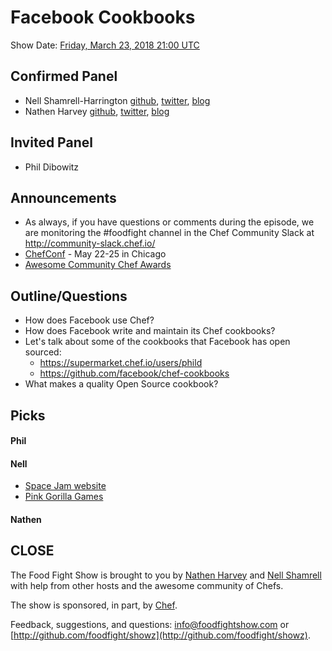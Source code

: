 # Facebook Cookbooks

Show Date:  [Friday, March 23, 2018 21:00 UTC](http://everytimezone.com/#2018-3-23,540,cn3)

Confirmed Panel<a name="panel"></a>
-----

* Nell Shamrell-Harrington [github](https://github.com/nellshamrell), [twitter](https://twitter.com/nellshamrell), [blog](http://nellshamrell.com/)
* Nathen Harvey [github](http://github.com/nathenharvey), [twitter](http://twitter.com/nathenharvey), [blog](http://nathenharvey.com)

Invited Panel<a name="panel"></a>
-----

* Phil Dibowitz

Announcements<a name="announcements"></a>
-----
* As always, if you have questions or comments during the episode, we are monitoring the #foodfight channel in the Chef Community Slack at http://community-slack.chef.io/
* [ChefConf](http://chefconf.chef.io/) - May 22-25 in Chicago
* [Awesome Community Chef Awards](https://blog.chef.io/2018/03/23/awesome-community-chef-nominations-2018/)


Outline/Questions
-----------------
* How does Facebook use Chef?
* How does Facebook write and maintain its Chef cookbooks?
* Let's talk about some of the cookbooks that Facebook has open sourced:
  * https://supermarket.chef.io/users/phild
  * https://github.com/facebook/chef-cookbooks
* What makes a quality Open Source cookbook?


Picks<a name="picks"></a>
-----

#### Phil

#### Nell
* [Space Jam website](https://www.warnerbros.com/archive/spacejam/movie/jam.htm)
* [Pink Gorilla Games](http://www.pinkgorillagames.com/)

#### Nathen


CLOSE
-----

The Food Fight Show is brought to you by [Nathen Harvey](https://twitter.com/nathenharvey) and [Nell Shamrell](https://twitter.com/nellshamrell) with help from other hosts and the awesome community of Chefs.

The show is sponsored, in part, by [Chef](http://www.chef.io).

Feedback, suggestions, and questions:  [info@foodfightshow.com](mailto:info@foodfightshow.com) or  [http://github.com/foodfight/showz](http://github.com/foodfight/showz).
